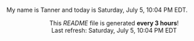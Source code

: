 My name is Tanner and today is Saturday, July 5, 10:04 PM EDT.

<p align="center">This <i>README</i> file is generated <b>every 3 hours</b>!</br>Last refresh: Saturday, July 5, 10:04 PM EDT<br /></p>
